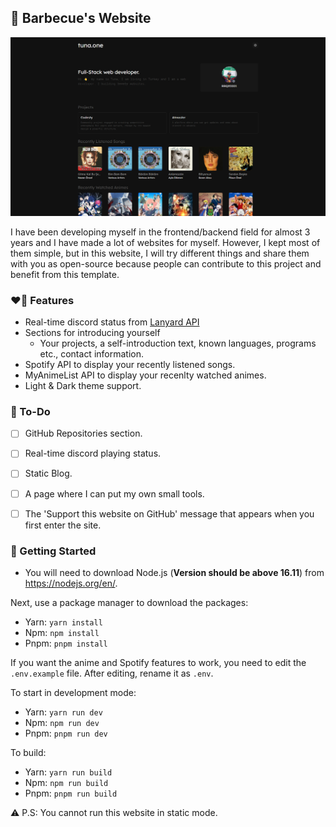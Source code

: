 ## 🍖 Barbecue's Website 
<p align="center">
    <img src="example.png" alt="Example image of Website." />
</p>
I have been developing myself in the frontend/backend field for almost 3 years and I have made a lot of websites for myself. However, I kept most of them simple, but in this website, I will try different things and share them with you as open-source because people can contribute to this project and benefit from this template.

### ❤️‍🔥 Features

- Real-time discord status from [Lanyard API](https://github.com/Phineas/lanyard/)
- Sections for introducing yourself
    - Your projects, a self-introduction text, known languages, programs etc., contact information.
- Spotify API to display your recently listened songs.
- MyAnimeList API to display your recenlty watched animes.
- Light & Dark theme support.

### 📝 To-Do
- [ ] GitHub Repositories section.
- [ ] Real-time discord playing status.
- [ ] Static Blog.
- [ ] A page where I can put my own small tools.
- [ ] The 'Support this website on GitHub' message that appears when you first enter the site.


### 🔧 Getting Started

- You will need to download Node.js (**Version should be above 16.11**) from https://nodejs.org/en/.

Next, use a package manager to download the packages:

- Yarn: `yarn install`
- Npm: `npm install `
- Pnpm: `pnpm install`

 
If you want the anime and Spotify features to work, you need to edit the `.env.example` file. After editing, rename it as `.env`.

To start in development mode:

- Yarn: `yarn run dev`
- Npm: `npm run dev`
- Pnpm: `pnpm run dev`


To build:

- Yarn: `yarn run build`
- Npm: `npm run build`
- Pnpm: `pnpm run build`


⚠️ P.S: You cannot run this website in static mode.